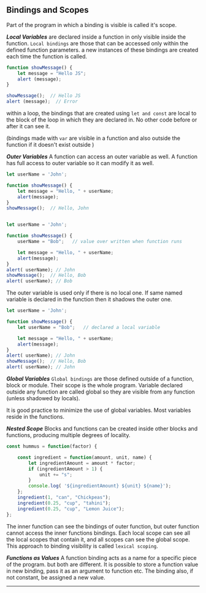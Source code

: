 ## Bindings and Scopes

Part of the program in which a binding is visible is called it's scope.

***Local Variables***
are declared inside a function in only visible inside the function.
`Local bindings` are those that can be accessed only within the defined function parameters. a new instances of these bindings are created each time the function is called.
```js
function showMessage() {
	let message = "Hello JS";
	alert (message);
}

showMessage();  // Hello JS
alert (message);  // Error
```

within a loop, the bindings that are created using `let and const` are local to the block of the loop in which they are declared in. No other code before or after it can see it.

(bindings made with `var` are visible in a function and also outside the function if it doesn't exist outside )


***Outer Variables***
A function can access an outer variable as well.
A function has full access to outer variable so it can modify it as well.
```js
let userName = 'John';

function showMessage() {
	let message = "Hello, " + userName;
	alert(message);
}
showMessage();  // Hello, John


let userName = 'John';

function showMessage() {
	userName = "Bob";   // value over written when function runs

	let message = "Hello, " + userName;
	alert(message);
}
alert( userName); // John
showMessage();  // Hello, Bob
alert( userName); // Bob
```

The outer variable is used only if there is no local one.
If same named variable is declared in the function then it shadows the outer one.

```js
let userName = 'John';

function showMessage() {
	let userName = "Bob";   // declared a local variable

	let message = "Hello, " + userName;
	alert(message);
}
alert( userName); // John
showMessage();  // Hello, Bob
alert( userName); // John
```

***Global Variables***
`Global bindings` are those defined outside of a function, block or module. Their scope is the whole program.
Variable declared outside any function are called global so they are visible from any function (unless shadowed by locals).

It is good practice to minimize the use of global variables. Most variables reside in the functions.



***Nested Scope***
Blocks and functions can be created inside other blocks and functions, producing multiple degrees of locality.

```js
const hummus = function(factor) {

	const ingredient = function(amount, unit, name) {
		let ingredientAmount = amount * factor;
		if (ingredientAmount > 1) {
			unit += "s"; 
		}
		console.log( '${ingredientAmount} ${unit} ${name}');
	};
	ingredient(1, "can", "Chickpeas");
	ingredient(0.25, "cup", "tahini");
	ingredient(0.25, "cup", "Lemon Juice");
};
```
The inner function can see the bindings of outer function, but outer function cannot access the inner functions bindings.
Each local scope can see all the local scopes that contain it, and all scopes can see the global scope. This approach to binding visibility is called `lexical scoping`.


***Functions as Values***
A function binding acts as a name for a specific piece of the program. but both are different.
It is possible to store a function value in new binding, pass it as an argument to function etc.
The binding also, if not constant, be assigned a new value.

____
